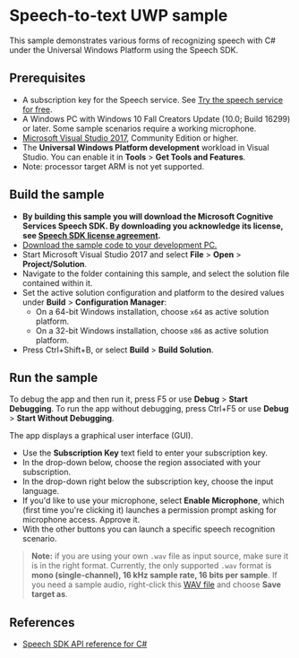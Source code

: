 # Speech-to-text UWP sample

This sample demonstrates various forms of recognizing speech with C# under the Universal Windows Platform using the Speech SDK.

## Prerequisites

* A subscription key for the Speech service. See [Try the speech service for free](https://docs.microsoft.com/azure/cognitive-services/speech-service/get-started).
* A Windows PC with Windows 10 Fall Creators Update (10.0; Build 16299) or later.
  Some sample scenarios require a working microphone.
* [Microsoft Visual Studio 2017](https://www.visualstudio.com/), Community Edition or higher.
* The **Universal Windows Platform development** workload in Visual Studio.  You can enable it in **Tools** \> **Get Tools and Features**.
* Note: processor target ARM is not yet supported.

 

## Build the sample

* **By building this sample you will download the Microsoft Cognitive Services Speech SDK. By downloading you acknowledge its license, see [Speech SDK license agreement](https://aka.ms/csspeech/license201809).**
* [Download the sample code to your development PC.](/README.md#get-the-samples)
* Start Microsoft Visual Studio 2017 and select **File** \> **Open** \> **Project/Solution**.
* Navigate to the folder containing this sample, and select the solution file contained within it.
* Set the active solution configuration and platform to the desired values under **Build** \> **Configuration Manager**:
  * On a 64-bit Windows installation, choose `x64` as active solution platform.
  * On a 32-bit Windows installation, choose `x86` as active solution platform.
* Press Ctrl+Shift+B, or select **Build** \> **Build Solution**.

## Run the sample

To debug the app and then run it, press F5 or use **Debug** \> **Start Debugging**. To run the app without debugging, press Ctrl+F5 or use **Debug** \> **Start Without Debugging**.

The app displays a graphical user interface (GUI).

* Use the **Subscription Key** text field to enter your subscription key.
* In the drop-down below, choose the region associated with your subscription.
* In the drop-down right below the subscription key, choose the input language.
* If you'd like to use your microphone, select **Enable Microphone**, which (first time you're clicking it) launches a permission prompt asking for microphone access.
  Approve it.
* With the other buttons you can launch a specific speech recognition scenario.

> **Note:**
> if you are using your own `.wav` file as input source, make sure it is in the right format.
> Currently, the only supported `.wav` format is **mono (single-channel), 16 kHz sample rate, 16 bits per sample**.
> If you need a sample audio, right-click this [WAV file](https://raw.githubusercontent.com/Azure-Samples/cognitive-services-speech-sdk/f9807b1079f3a85f07cbb6d762c6b5449d536027/samples/cpp/windows/console/samples/whatstheweatherlike.wav) and choose **Save target as**.

## References

* [Speech SDK API reference for C#](https://aka.ms/csspeech/csharpref)
